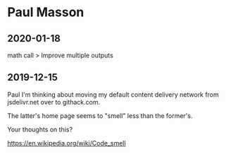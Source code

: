 # Paul Masson


## 2020-01-18

math call > Improve multiple outputs


## 2019-12-15


Paul
I'm thinking about moving my default content delivery network from jsdelivr.net over to githack.com.

The latter's home page seems to "smell" less than the former's.

Your thoughts on this?

https://en.wikipedia.org/wiki/Code_smell